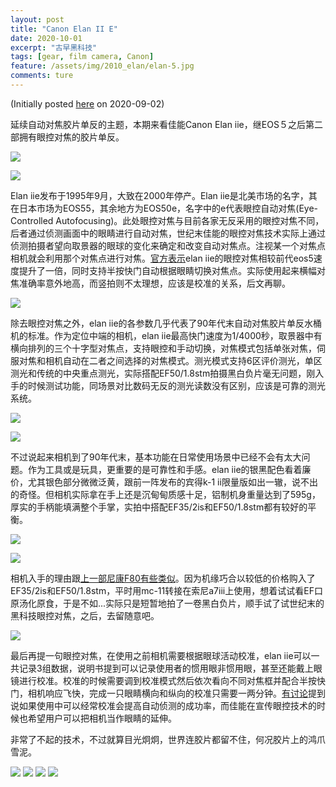 ```yaml
---
layout: post
title: "Canon Elan II E"
date: 2020-10-01
excerpt: "古早黑科技"
tags: [gear, film camera, Canon]
feature: /assets/img/2010_elan/elan-5.jpg
comments: ture
---
```

(Initially posted [here](https://post.smzdm.com/p/awx4gx7k/) on 2020-09-02)

延续自动对焦胶片单反的主题，本期来看佳能Canon Elan iie，继EOS５之后第二部拥有眼控对焦的胶片单反。

![](/assets/img/2010_elan/elan-1.jpg)

![](/assets/img/2010_elan/elan-2.jpg)

Elan iie发布于1995年9月，大致在2000年停产。Elan iie是北美市场的名字，其在日本市场为EOS55，其余地方为EOS50e，名字中的e代表眼控自动对焦(Eye-Controlled Autofocusing)。此处眼控对焦与目前各家无反采用的眼控对焦不同，后者通过侦测画面中的眼睛进行自动对焦，世纪末佳能的眼控对焦技术实际上通过侦测拍摄者望向取景器的眼球的变化来确定和改变自动对焦点。注视某一个对焦点相机就会利用那个对焦点进行对焦。[官方表示](https://global.canon/en/c-museum/product/film185.html)elan iie的眼控对焦相较前代eos5速度提升了一倍，同时支持半按快门自动根据眼睛切换对焦点。实际使用起来横幅对焦准确率意外地高，而竖拍则不太理想，应该是校准的关系，后文再聊。

![](/assets/img/2010_elan/elan-9.jpg)

除去眼控对焦之外，elan iie的各参数几乎代表了90年代末自动对焦胶片单反水桶机的标准。作为定位中端的相机，elan iie最高快门速度为1/4000秒，取景器中有横向排列的三个十字型对焦点，支持眼控和手动切换，对焦模式包括单张对焦，伺服对焦和相机自动在二者之间选择的对焦模式。测光模式支持6区评价测光，单区测光和传统的中央重点测光，实际搭配EF50/1.8stm拍摄黑白负片毫无问题，刚入手的时候测试功能，同场景对比数码无反的测光读数没有区别，应该是可靠的测光系统。

![](/assets/img/2010_elan/elan-3.jpg)

![](/assets/img/2010_elan/elan-4.jpg)

不过说起来相机到了90年代末，基本功能在日常使用场景中已经不会有太大问题。作为工具或是玩具，更重要的是可靠性和手感。elan iie的银黑配色看着廉价，尤其银色部分微微泛黄，跟前一阵发布的宾得k-1 ii限量版如出一辙，说不出的奇怪。但相机实际拿在手上还是沉甸甸质感十足，铝制机身重量达到了595g，厚实的手柄能填满整个手掌，实拍中搭配EF35/2is和EF50/1.8stm都有较好的平衡。

![](/assets/img/2010_elan/elan-6.jpg)

![](/assets/img/2010_elan/elan-7.jpg)

相机入手的理由跟[上一部尼康F80有些类似](https://taikwai.github.io/n80/)。因为机缘巧合以较低的价格购入了EF35/2is和EF50/1.8stm，平时用mc-11转接在索尼a7iii上使用，想着试试看EF口原汤化原食，于是不如...实际只是短暂地拍了一卷黑白负片，顺手试了试世纪末的黑科技眼控对焦，之后，去留随意吧。

![](/assets/img/2010_elan/elan-5.jpg)

最后再提一句眼控对焦，在使用之前相机需要根据眼球活动校准，elan iie可以一共记录3组数据，说明书提到可以记录使用者的惯用眼非惯用眼，甚至还能戴上眼镜进行校准。校准的时候需要调到校准模式然后依次看向不同对焦框并配合半按快门，相机响应飞快，完成一只眼睛横向和纵向的校准只需要一两分钟。[有讨论](https://www.zhihu.com/question/24062071/answer/26554254)提到说如果使用中可以经常校准会提高自动侦测的成功率，而佳能在宣传眼控技术的时候也希望用户可以把相机当作眼睛的延伸。

非常了不起的技术，不过就算目光炯炯，世界连胶片都留不住，何况胶片上的鸿爪雪泥。

![](/assets/img/2010_elan/elan-10.jpg)
![](/assets/img/2010_elan/elan-11.jpg)
![](/assets/img/2010_elan/elan-12.jpg)
![](/assets/img/2010_elan/elan-13.jpg)
